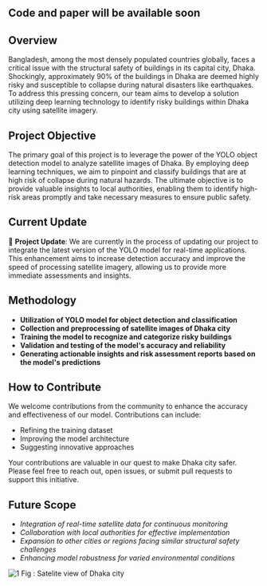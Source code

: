 ## Code and paper will be available soon
## Overview

Bangladesh, among the most densely populated countries globally, faces a critical issue with the structural safety of buildings in its capital city, Dhaka. Shockingly, approximately 90% of the buildings in Dhaka are deemed highly risky and susceptible to collapse during natural disasters like earthquakes. To address this pressing concern, our team aims to develop a solution utilizing deep learning technology to identify risky buildings within Dhaka city using satellite imagery.

## Project Objective

The primary goal of this project is to leverage the power of the YOLO object detection model to analyze satellite images of Dhaka. By employing deep learning techniques, we aim to pinpoint and classify buildings that are at high risk of collapse during natural hazards. The ultimate objective is to provide valuable insights to local authorities, enabling them to identify high-risk areas promptly and take necessary measures to ensure public safety.

## Current Update

🚧 **Project Update**: We are currently in the process of updating our project to integrate the latest version of the YOLO model for real-time applications. This enhancement aims to increase detection accuracy and improve the speed of processing satellite imagery, allowing us to provide more immediate assessments and insights.

## Methodology

- **Utilization of YOLO model for object detection and classification**
- **Collection and preprocessing of satellite images of Dhaka city**
- **Training the model to recognize and categorize risky buildings**
- **Validation and testing of the model's accuracy and reliability**
- **Generating actionable insights and risk assessment reports based on the model's predictions**

## How to Contribute

We welcome contributions from the community to enhance the accuracy and effectiveness of our model. Contributions can include:

- Refining the training dataset
- Improving the model architecture
- Suggesting innovative approaches

Your contributions are valuable in our quest to make Dhaka city safer. Please feel free to reach out, open issues, or submit pull requests to support this initiative.

## Future Scope

- *Integration of real-time satellite data for continuous monitoring*
- *Collaboration with local authorities for effective implementation*
- *Expansion to other cities or regions facing similar structural safety challenges*
- *Enhancing model robustness for varied environmental conditions*



![1](https://user-images.githubusercontent.com/33355278/152190221-7811f7a2-9bd6-494d-8f05-a757b2456c57.jpg)
                     Fig : Satelite view of Dhaka city 
